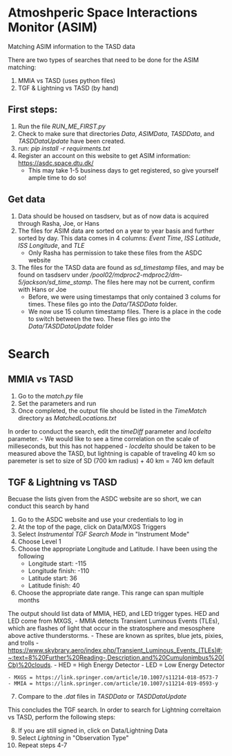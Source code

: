 # Atmoshperic Space Interactions Monitor (ASIM)

Matching ASIM information to the TASD data

There are two types of searches that need to be done for the ASIM matching:

1. MMIA vs TASD (uses python files)
2. TGF & Lightning vs TASD (by hand)

## First steps:

1. Run the file *RUN_ME_FIRST.py*
2. Check to make sure that directories *Data*, *ASIMData*, *TASDData*, and *TASDDataUpdate* have been created.
3. run: *pip install -r requirments.txt*
4. Register an account on this website to get ASIM information: https://asdc.space.dtu.dk/
	- This may take 1-5 business days to get registered, so give yourself ample time to do so!

##  Get data

1. Data should be housed on tasdserv, but as of now data is acquired through Rasha, Joe, or Hans
2. The files for ASIM data are sorted on a year to year basis and further sorted by day. This data comes in 4 columns: *Event Time*, *ISS Latitude*, *ISS Longitude*, and *TLE*
	- Only Rasha has permission to take these files from the ASDC website
3. The files for the TASD data are found as *sd_timestamp* files, and may be found on tasdserv under */pool02/mdproc2-mdproc2/dm-5/jackson/sd_time_stamp*. The files here may not be current, confirm with Hans or Joe
	- Before, we were using timestamps that only contained 3 colums for times. These files go into the *Data/TASDData* folder.
	- We now use 15 column timestamp files. There is a place in the code to switch between the two. These files go into the *Data/TASDDataUpdate* folder

# Search

## MMIA vs TASD

1. Go to the *match.py* file
2. Set the parameters and run
3. Once completed, the output file should be listed in the *TimeMatch* directory as *MatchedLocations.txt*

In order to conduct the search, edit the *timeDiff* parameter and *locdelta* parameter.
 	- We would like to see a time correlation on the scale of milleseconds, but this has not happened 
	- *locdelta* should be taken to be measured above the TASD, but lightning is capable of traveling 40 km so paremeter is set to size of SD (700 km radius) + 40 km = 740 km default

## TGF & Lightning vs TASD

Becuase the lists given from the ASDC website are so short, we can conduct this search by hand

1. Go to the ASDC website and use your credentials to log in
2. At the top of the page, click on Data/MXGS Triggers
3. Select *Instrumental TGF Search Mode* in "Instrument Mode"
4. Choose Level 1
5. Choose the appropriate Longitude and Latitude. I have been using the following
	- Longitude start: -115
	- Longitude finish: -110
	- Latitude start: 36
	- Latitude finish: 40
6. Choose the appropriate date range. This range can span multiple months

The output should list data of MMIA, HED, and LED trigger types. HED and LED come from MXGS, 
	- MMIA detects Transient Luminous Events (TLEs), which are flashes of light that occur in the stratosphere and mesosphere above active thunderstorms. 
		- These are known as sprites, blue jets, pixies, and trolls
		- https://www.skybrary.aero/index.php/Transient_Luminous_Events_(TLEs)#:~:text=8%20Further%20Reading-,Description,and%20Cumulonimbus%20(Cb)%20clouds.
	- HED = High Energy Detector
	- LED = Low Energy Detector

	- MXGS = https://link.springer.com/article/10.1007/s11214-018-0573-7
	- MMIA = https://link.springer.com/article/10.1007/s11214-019-0593-y

7. Compare to the *.dat* files in *TASDData* or *TASDDataUpdate*

This concludes the TGF search. In order to search for Lightning correltaion vs TASD, perform the following steps:

8. If you are still signed in, click on Data/Lightning Data
9. Select *Lightning* in "Observation Type"
10. Repeat steps 4-7

